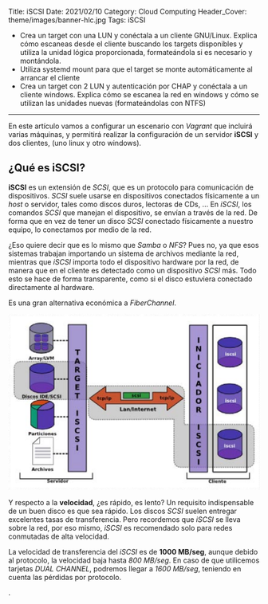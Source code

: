Title: iSCSI
Date: 2021/02/10
Category: Cloud Computing
Header_Cover: theme/images/banner-hlc.jpg
Tags: iSCSI

- Crea un target con una LUN y conéctala a un cliente GNU/Linux. Explica cómo escaneas desde el cliente buscando los targets disponibles y utiliza la unidad lógica proporcionada, formateándola si es necesario y montándola.
- Utiliza systemd mount para que el target se monte automáticamente al arrancar el cliente
- Crea un target con 2 LUN y autenticación por CHAP y conéctala a un cliente windows. Explica cómo se escanea la red en windows y cómo se utilizan las unidades nuevas (formateándolas con NTFS)

--------------------------------------------------------------------------------

En este artículo vamos a configurar un escenario con *Vagrant* que incluirá varias máquinas, y permitirá realizar la configuración de un servidor **iSCSI** y dos clientes, (uno linux y otro windows).

## ¿Qué es iSCSI?

**iSCSI** es un extensión de *SCSI*, que es un protocolo para comunicación de dispositivos. *SCSI* suele usarse en dispositivos conectados físicamente a un *host* o servidor, tales como discos duros, lectoras de CDs, ... En *iSCSI*, los comandos *SCSI* que manejan el dispositivo, se envían a través de la red. De forma que en vez de tener un disco *SCSI* conectado físicamente a nuestro equipo, lo conectamos por medio de la red.

¿Eso quiere decir que es lo mismo que *Samba* o *NFS*? Pues no, ya que esos sistemas trabajan importando un sistema de archivos mediante la red, mientras que *iSCSI* importa todo el dispositivo hardware por la red, de manera que en el cliente es detectado como un dispositivo *SCSI* más. Todo esto se hace de forma transparente, como si el disco estuviera conectado directamente al hardware.

Es una gran alternativa económica a *FiberChannel*.

![.](images/hlc_iSCSI/iscsi.png)

Y respecto a la **velocidad**, ¿es rápido, es lento? Un requisito indispensable de un buen disco es que sea rápido. Los discos *SCSI* suelen entregar excelentes tasas de transferencia. Pero recordemos que *iSCSI* se lleva sobre la red, por eso mismo, *iSCSI* es recomendado solo para redes conmutadas de alta velocidad.

La velocidad de transferencia del *iSCSI* es de **1000 MB/seg**, aunque debido al protocolo, la velocidad baja hasta *800 MB/seg*. En caso de que utilicemos tarjetas *DUAL CHANNEL*, podremos llegar a *1600 MB/seg*, teniendo en cuenta las pérdidas por protocolo.











































.
